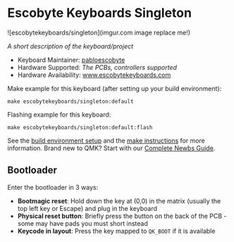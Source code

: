 # Escobyte Keyboards Singleton

![escobytekeyboards/singleton](imgur.com image replace me!)

*A short description of the keyboard/project*

* Keyboard Maintainer: [pabloescobyte](https://github.com/pabloescobyte)
* Hardware Supported: *The PCBs, controllers supported*
* Hardware Availability: www.escobytekeyboards.com

Make example for this keyboard (after setting up your build environment):

    make escobytekeyboards/singleton:default

Flashing example for this keyboard:

    make escobytekeyboards/singleton:default:flash

See the [build environment setup](https://docs.qmk.fm/#/getting_started_build_tools) and the [make instructions](https://docs.qmk.fm/#/getting_started_make_guide) for more information. Brand new to QMK? Start with our [Complete Newbs Guide](https://docs.qmk.fm/#/newbs).

## Bootloader

Enter the bootloader in 3 ways:

* **Bootmagic reset**: Hold down the key at (0,0) in the matrix (usually the top left key or Escape) and plug in the keyboard
* **Physical reset button**: Briefly press the button on the back of the PCB - some may have pads you must short instead
* **Keycode in layout**: Press the key mapped to `QK_BOOT` if it is available
